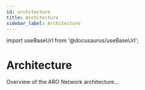 ```yaml
---
id: architecture
title: Architecture
sidebar_label: Architecture
---
```

import useBaseUrl from '@docusaurus/useBaseUrl';

# Architecture
Overview of the ARO Network architecture...
